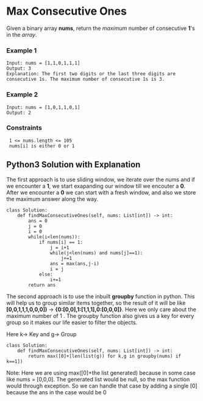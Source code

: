 # Max Consecutive Ones

Given a binary array **nums**, return the *maximum* number of consecutive **1**'s in the *array*.


### Example 1

    Input: nums = [1,1,0,1,1,1]
    Output: 3
    Explanation: The first two digits or the last three digits are consecutive 1s. The maximum number of consecutive 1s is 3.

### Example 2

    Input: nums = [1,0,1,1,0,1]
    Output: 2

### Constraints

     1 <= nums.length <= 105
     nums[i] is either 0 or 1

    
## Python3 Solution with Explanation

The first approach is to use sliding window, we iterate over the nums and if we encounter a **1**, we start exapanding our window till we encouter a **0**. After we encounter a **0** we can start with a fresh window, and also we store the maximum answer along the way.

```
class Solution:
    def findMaxConsecutiveOnes(self, nums: List[int]) -> int:
        ans = 0
        j = 0
        i = 0
        while(i<len(nums)):
            if nums[i] == 1:
                j = i+1
                while(j<len(nums) and nums[j]==1):
                    j+=1
                ans = max(ans,j-i)
                i = j
            else:
                i+=1
        return ans
```
The second approach is to use the inbuilt **groupby** function in python. This will help us to group similar items together, so the result of it will be like **[0,0,1,1,1,0,0,0])** -> **{0:[0,0],1:[1,1,1],0:[0,0,0]}**. Here we only care about the maximum number of 1 . The groupby function also gives us a key for every group so it makes our life easier to filter the objects.

Here k-> Key and g-> Group
```
class Solution:
    def findMaxConsecutiveOnes(self, nums: List[int]) -> int:
        return max([0]+[len(list(g)) for k,g in groupby(nums) if k==1])
```

Note: Here we are using max([0]+the list generated) because in some case like nums = [0,0,0]. The generated list would be null, so the max function would through exception. So we can handle that case by adding a single [0] because the ans in the case would be 0


